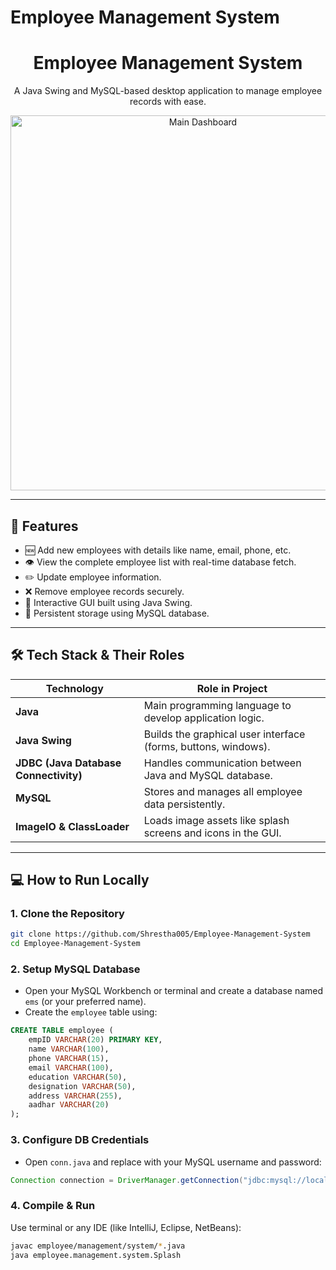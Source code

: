 # Employee Management System

<h1 align="center">Employee Management System</h1>
<p align="center">
  A Java Swing and MySQL-based desktop application to manage employee records with ease.
</p>

<p align="center">
  <img src="screenshots/3.jpg" alt="Main Dashboard" width="600"/>
</p>

---

## 🚀 Features

- 🆕 Add new employees with details like name, email, phone, etc.
- 👁️ View the complete employee list with real-time database fetch.
- ✏️ Update employee information.
- ❌ Remove employee records securely.
- 🎨 Interactive GUI built using Java Swing.
- 💾 Persistent storage using MySQL database.

---

## 🛠️ Tech Stack & Their Roles

| Technology               | Role in Project                                                                      |
|--------------------------|---------------------------------------------------------------------------------------|
| **Java**                 | Main programming language to develop application logic.                              |
| **Java Swing**           | Builds the graphical user interface (forms, buttons, windows).                       |
| **JDBC (Java Database Connectivity)** | Handles communication between Java and MySQL database.              |
| **MySQL**                | Stores and manages all employee data persistently.                                   |
| **ImageIO & ClassLoader**| Loads image assets like splash screens and icons in the GUI.                         |

---

## 💻 How to Run Locally

### 1. Clone the Repository

```bash
git clone https://github.com/Shrestha005/Employee-Management-System
cd Employee-Management-System
````

### 2. Setup MySQL Database

* Open your MySQL Workbench or terminal and create a database named `ems` (or your preferred name).
* Create the `employee` table using:

```sql
CREATE TABLE employee (
    empID VARCHAR(20) PRIMARY KEY,
    name VARCHAR(100),
    phone VARCHAR(15),
    email VARCHAR(100),
    education VARCHAR(50),
    designation VARCHAR(50),
    address VARCHAR(255),
    aadhar VARCHAR(20)
);
```

### 3. Configure DB Credentials

* Open `conn.java` and replace with your MySQL username and password:

```java
Connection connection = DriverManager.getConnection("jdbc:mysql://localhost:3306/ems", "root", "your_password");
```

### 4. Compile & Run

Use terminal or any IDE (like IntelliJ, Eclipse, NetBeans):

```bash
javac employee/management/system/*.java
java employee.management.system.Splash
```

